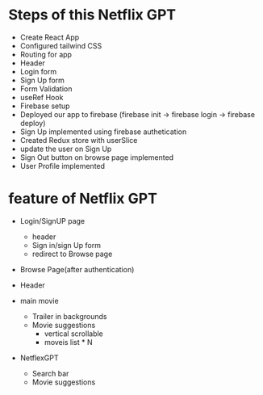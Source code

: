 #  Steps of this Netflix GPT

- Create React App
- Configured tailwind CSS
- Routing for app
- Header
- Login form
- Sign Up form
- Form Validation
- useRef Hook
- Firebase setup
- Deployed our app to firebase (firebase init -> firebase login -> firebase deploy)
- Sign Up implemented using firebase authetication
- Created Redux store with userSlice
- update the user on Sign Up
- Sign Out button on browse page implemented 
- User Profile implemented 







# feature of Netflix GPT 

- Login/SignUP page
  - header
  - Sign in/sign Up form
  - redirect to Browse page

- Browse Page(after authentication)
 - Header
 - main movie
   - Trailer in backgrounds
   - Movie suggestions
      - vertical scrollable 
      - moveis list * N


- NetflexGPT
  - Search bar
  - Movie suggestions
